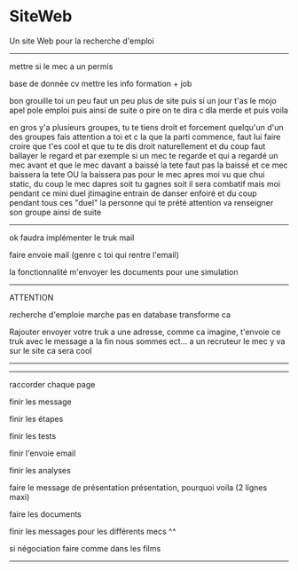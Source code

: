 # SiteWeb

Un site Web pour la recherche d'emploi

--------------------------------------------------

mettre si le mec a un permis

base de donnée cv mettre les info formation + job

bon grouille toi un peu faut un peu plus de site puis si un jour t'as le mojo apel pole emploi puis ainsi de suite o pire on te dira c dla merde et puis voila

en gros y'a plusieurs groupes, tu te tiens droit et forcement quelqu'un d'un des groupes fais attention a toi et c la que la parti commence, faut lui faire croire que t'es cool et que tu te dis droit naturellement et du coup faut ballayer le regard et par exemple si un mec te regarde et qui a regardé un mec avant et que le mec davant a baissé la tete faut pas la baissé et ce mec baissera la tete OU la baissera pas pour le mec apres moi vu que chui static, du coup le mec dapres soit tu gagnes soit il sera combatif mais moi pendant ce mini duel jtimagine entrain de danser enfoiré et du coup pendant tous ces "duel" la personne qui te prété attention va renseigner son groupe ainsi de suite

-----------------------------------------------------


ok faudra implémenter le truk mail

faire envoie mail (genre c toi qui rentre l'email)

la fonctionnalité m'envoyer les documents pour une simulation


--------------------------------------------------

ATTENTION 

recherche d'emploie marche pas en database transforme ca

Rajouter envoyer votre truk a une adresse, comme ca imagine, t'envoie ce truk avec le message a la fin nous sommes ect...
a un recruteur le mec y va sur le site ca sera cool

-------------------------------------------------



-------------------------------------------------------------------------------------------------------------------------------

raccorder chaque page

finir les message

finir les étapes

finir les tests

finir l'envoie email

finir les analyses

faire le message de présentation présentation, pourquoi voila (2 lignes maxi)

faire les documents

finir les messages pour les différents mecs ^^

si négociation faire comme dans les films

-------------------------------------------------------------------------------------------------------------------------------




